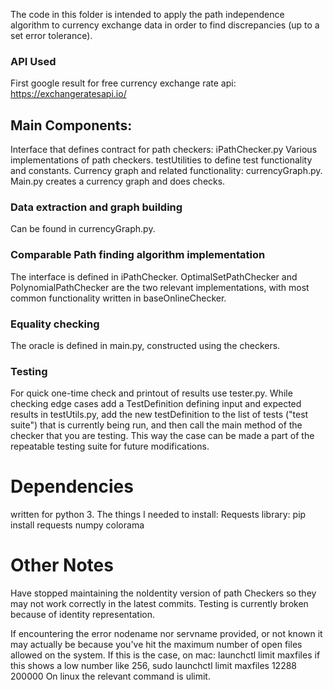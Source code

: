 The code in this folder is intended to apply the path independence algorithm to currency exchange data in order to find discrepancies (up to a set error
tolerance).

### API Used
First google result for free currency exchange rate api:
https://exchangeratesapi.io/

## Main Components:
Interface that defines contract for path checkers: iPathChecker.py
Various implementations of path checkers.
testUtilities to define test functionality and constants.
Currency graph and related functionality: currencyGraph.py.
Main.py creates a currency graph and does checks.

### Data extraction and graph building
Can be found in currencyGraph.py.

### Comparable Path finding algorithm implementation
The interface is defined in iPathChecker.
OptimalSetPathChecker and PolynomialPathChecker are the two relevant 
implementations, with most common functionality written in baseOnlineChecker.

### Equality checking
The oracle is defined in main.py, constructed using the checkers.

### Testing
For quick one-time check and printout of results use tester.py.
While checking edge cases add a TestDefinition defining input and expected 
results in testUtils.py, add the new testDefinition to the list of tests 
("test suite") that is currently being run, and then call the main method of the
checker that you are testing. This way the case can be made a part of the 
repeatable testing suite for future modifications.

# Dependencies
written for python 3.
The things I needed to install:
Requests library: pip install requests
numpy
colorama

# Other Notes
Have stopped maintaining the noIdentity version of path Checkers so they may not
work correctly in the latest commits.
Testing is currently broken because of identity representation.

If encountering the error nodename nor servname provided, or not known it may
actually be because you've hit the maximum number of open files allowed on the 
system. If this is the case, on mac:
    launchctl limit maxfiles
if this shows a low number like 256,
    sudo launchctl limit maxfiles 12288 200000
On linux the relevant command is ulimit.
